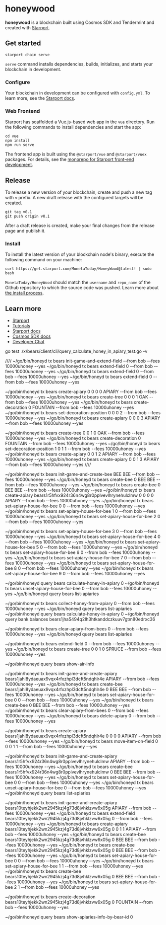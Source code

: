 # honeywood
**honeywood** is a blockchain built using Cosmos SDK and Tendermint and created with [Starport](https://starport.com).

## Get started

```
starport chain serve
```

`serve` command installs dependencies, builds, initializes, and starts your blockchain in development.

### Configure

Your blockchain in development can be configured with `config.yml`. To learn more, see the [Starport docs](https://docs.starport.com).

### Web Frontend

Starport has scaffolded a Vue.js-based web app in the `vue` directory. Run the following commands to install dependencies and start the app:

```
cd vue
npm install
npm run serve
```

The frontend app is built using the `@starport/vue` and `@starport/vuex` packages. For details, see the [monorepo for Starport front-end development](https://github.com/tendermint/vue).

## Release
To release a new version of your blockchain, create and push a new tag with `v` prefix. A new draft release with the configured targets will be created.

```
git tag v0.1
git push origin v0.1
```

After a draft release is created, make your final changes from the release page and publish it.

### Install
To install the latest version of your blockchain node's binary, execute the following command on your machine:

```
curl https://get.starport.com/MonetaToday/HoneyWood@latest! | sudo bash
```
`MonetaToday/HoneyWood` should match the `username` and `repo_name` of the Github repository to which the source code was pushed. Learn more about [the install process](https://github.com/allinbits/starport-installer).

## Learn more

- [Starport](https://starport.com)
- [Tutorials](https://docs.starport.com/guide)
- [Starport docs](https://docs.starport.com)
- [Cosmos SDK docs](https://docs.cosmos.network)
- [Developer Chat](https://discord.gg/H6wGTY8sxw)

go test ./x/bears/client/cli/query_calculate_honey_in_apiary_test.go -v

////
~/go/bin/honeyd tx bears init-game-and-extend-field --from bob --fees 10000uhoney --yes
~/go/bin/honeyd tx bears extend-field 0 --from bob --fees 10000uhoney --yes
~/go/bin/honeyd tx bears extend-field 0 --from bob --fees 10000uhoney --yes
~/go/bin/honeyd tx bears extend-field 0 --from bob --fees 10000uhoney --yes

~/go/bin/honeyd tx bears create-apiary 0 0 0 0 APIARY --from bob --fees 10000uhoney --yes
~/go/bin/honeyd tx bears create-tree 0 0 0 1 OAK --from bob --fees 10000uhoney --yes
~/go/bin/honeyd tx bears create-decoration 0 FOUNTAIN --from bob --fees 10000uhoney --yes
~/go/bin/honeyd tx bears set-decoration-position 0 0 0 2 --from bob --fees 10000uhoney --yes
~/go/bin/honeyd tx bears create-apiary 0 0 0 3 APIARY --from bob --fees 10000uhoney --yes

~/go/bin/honeyd tx bears create-tree 0 0 1 0 OAK --from bob --fees 10000uhoney --yes
~/go/bin/honeyd tx bears create-decoration 0 FOUNTAIN --from bob --fees 10000uhoney --yes
~/go/bin/honeyd tx bears set-decoration-position 1 0 1 1 --from bob --fees 10000uhoney --yes
~/go/bin/honeyd tx bears create-apiary 0 0 1 2 APIARY --from bob --fees 10000uhoney --yes
~/go/bin/honeyd tx bears create-apiary 0 0 1 3 APIARY --from bob --fees 10000uhoney --yes
////

~/go/bin/honeyd tx bears init-game-and-create-bee BEE BEE --from bob --fees 10000uhoney --yes
~/go/bin/honeyd tx bears create-bee 0 BEE BEE --from bob --fees 10000uhoney --yes
~/go/bin/honeyd tx bears create-bee 0 BEE BEE --from bob --fees 10000uhoney --yes
~/go/bin/honeyd tx bears create-apiary bears1r5hfvx924r36n4wg8r0pplvevlhrynehulclmw 0 0 0 0 APIARY --from bob --fees 10000uhoney --yes
~/go/bin/honeyd tx bears set-apiary-house-for-bee 0 0 --from bob --fees 10000uhoney --yes 
~/go/bin/honeyd tx bears set-apiary-house-for-bee 1 0 --from bob --fees 10000uhoney --yes 
~/go/bin/honeyd tx bears set-apiary-house-for-bee 2 0 --from bob --fees 10000uhoney --yes

~/go/bin/honeyd tx bears set-apiary-house-for-bee 3 0 --from bob --fees 10000uhoney --yes
~/go/bin/honeyd tx bears set-apiary-house-for-bee 4 0 --from bob --fees 10000uhoney --yes
~/go/bin/honeyd tx bears set-apiary-house-for-bee 5 0 --from bob --fees 10000uhoney --yes
~/go/bin/honeyd tx bears set-apiary-house-for-bee 6 0 --from bob --fees 10000uhoney --yes
~/go/bin/honeyd tx bears set-apiary-house-for-bee 7 0 --from bob --fees 10000uhoney --yes
~/go/bin/honeyd tx bears set-apiary-house-for-bee 8 0 --from bob --fees 10000uhoney --yes
~/go/bin/honeyd tx bears set-apiary-house-for-bee 9 0 --from bob --fees 10000uhoney --yes
 
~/go/bin/honeyd query bears calculate-honey-in-apiary 0
~/go/bin/honeyd tx bears unset-apiary-house-for-bee 0 --from bob --fees 10000uhoney --yes 
~/go/bin/honeyd query bears list-apiaries

~/go/bin/honeyd tx bears collect-honey-from-apiary 0 --from bob --fees 10000uhoney --yes
~/go/bin/honeyd query bears list-apiaries
~/go/bin/honeyd query bears calculate-honey-in-apiary 0 
~/go/bin/honeyd query bank balances bears1jha5494q2lh3htkanddczkuuv7gtm80edrxc36


~/go/bin/honeyd tx bears clear-apiary-from-bees 0 --from bob --fees 10000uhoney --yes
~/go/bin/honeyd query bears list-apiaries


~/go/bin/honeyd tx bears extend-field 0 --from bob --fees 10000uhoney --yes
~/go/bin/honeyd tx bears create-tree 0 0 1 0 SPRUCE --from bob --fees 10000uhoney --yes

~/go/bin/honeyd query bears show-air-info

~/go/bin/honeyd tx bears init-game-and-create-apiary bears1jahl8ydaeuax9vqx4rfxzhpl3dcft5ndqhlr4e APIARY --from bob --fees 10000uhoney --yes
~/go/bin/honeyd tx bears create-bee bears1jahl8ydaeuax9vqx4rfxzhpl3dcft5ndqhlr4e 0 BEE BEE --from bob --fees 10000uhoney --yes
~/go/bin/honeyd tx bears set-apiary-house-for-bee 0 0 --from bob --fees 10000uhoney --yes 
~/go/bin/honeyd tx bears create-bee 0 BEE BEE --from bob --fees 10000uhoney --yes
~/go/bin/honeyd tx bears clear-apiary-from-bees 0 --from bob --fees 10000uhoney --yes
~/go/bin/honeyd tx bears delete-apiary 0 --from bob --fees 10000uhoney --yes


~/go/bin/honeyd tx bears create-apiary bears1jahl8ydaeuax9vqx4rfxzhpl3dcft5ndqhlr4e 0 0 0 0 APIARY --from bob --fees 10000uhoney --yes
~/go/bin/honeyd tx bears move-item-on-field 0 0 0 1 1 --from bob --fees 10000uhoney --yes



~/go/bin/honeyd tx bears init-game-and-create-apiary bears1r5hfvx924r36n4wg8r0pplvevlhrynehulclmw APIARY --from bob --fees 10000uhoney --yes
~/go/bin/honeyd tx bears create-bee bears1r5hfvx924r36n4wg8r0pplvevlhrynehulclmw 0 BEE BEE --from bob --fees 10000uhoney --yes
~/go/bin/honeyd tx bears set-apiary-house-for-bee 0 0 --from bob --fees 10000uhoney --yes 
~/go/bin/honeyd tx bears unset-apiary-house-for-bee 0 --from bob --fees 10000uhoney --yes 
~/go/bin/honeyd query bears list-apiaries

~/go/bin/honeyd tx bears init-game-and-create-apiary bears10teyhjekk2wn2945kzj4g73d8jvhklzvw6x05g APIARY --from bob --fees 10000uhoney --yes
~/go/bin/honeyd tx bears extend-field bears10teyhjekk2wn2945kzj4g73d8jvhklzvw6x05g 0 --from bob --fees 10000uhoney --yes
~/go/bin/honeyd tx bears create-apiary bears10teyhjekk2wn2945kzj4g73d8jvhklzvw6x05g 0 0 1 1 APIARY --from bob --fees 10000uhoney --yes
~/go/bin/honeyd tx bears create-bee bears10teyhjekk2wn2945kzj4g73d8jvhklzvw6x05g 0 BEE BEE --from bob --fees 10000uhoney --yes
~/go/bin/honeyd tx bears create-bee bears10teyhjekk2wn2945kzj4g73d8jvhklzvw6x05g 0 BEE BEE --from bob --fees 10000uhoney --yes
~/go/bin/honeyd tx bears set-apiary-house-for-bee 0 0 --from bob --fees 10000uhoney --yes 
~/go/bin/honeyd tx bears set-apiary-house-for-bee 1 1 --from bob --fees 10000uhoney --yes 
~/go/bin/honeyd tx bears create-bee bears10teyhjekk2wn2945kzj4g73d8jvhklzvw6x05g 0 BEE BEE --from bob --fees 10000uhoney --yes
~/go/bin/honeyd tx bears set-apiary-house-for-bee 2 1 --from bob --fees 10000uhoney --yes 

~/go/bin/honeyd tx bears create-decoration bears10teyhjekk2wn2945kzj4g73d8jvhklzvw6x05g 0 FOUNTAIN --from bob --fees 10000uhoney --yes

~/go/bin/honeyd query bears show-apiaries-info-by-bear-id 0